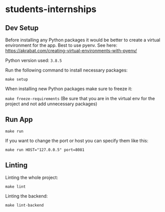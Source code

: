 # students-internships

## Dev Setup

Before installing any Python packages it would be better to create a virtual environment for the app. Best to use pyenv.
See here: https://akrabat.com/creating-virtual-environments-with-pyenv/

Python version used: `3.8.5`

Run the following command to install necessary packages:

`make setup`

When installing new Python packages make sure to freeze it:

`make freeze-requirements`
(Be sure that you are in the virtual env for the project and not add unnecessary packages)


## Run App

`make run`
 
 If you want to change the port or host you can specify them like this:
 
 `make run HOST="127.0.0.5" port=8081`
 
## Linting
Linting the whole project:

`make lint`

Linting the backend:

`make lint-backend`

